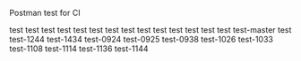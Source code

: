 Postman test for CI

test test test test test test
test test test test
test test test test
test-master
test
test-1244
test-1434
test-0924
test-0925
test-0938
test-1026
test-1033
test-1108
test-1114
test-1136
test-1144
